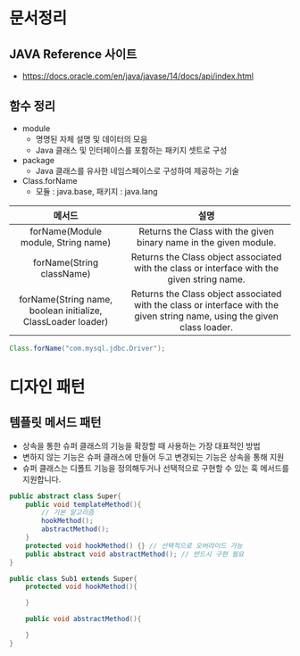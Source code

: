 # 문서정리

## JAVA Reference 사이트
* https://docs.oracle.com/en/java/javase/14/docs/api/index.html

## 함수 정리
* module
  * 명명된 자체 설명 및 데이터의 모음
  * Java 클래스 및 인터페이스를 포함하는 패키지 셋트로 구성
* package
  * Java 클래스를 유사한 네임스페이스로 구성하여 제공하는 기술 
* Class.forName
  * 모듈 : java.base, 패키지 : java.lang
  
|메서드|설명|
|:---:|:---:|
|forName​(Module module, String name)|Returns the Class with the given binary name in the given module.|
|forName​(String className)|Returns the Class object associated with the class or interface with the given string name.|
|forName​(String name, boolean initialize, ClassLoader loader)|Returns the Class object associated with the class or interface with the given string name, using the given class loader.|
```java 
Class.forName("com.mysql.jdbc.Driver");
```


# 디자인 패턴
## 템플릿 메서드 패턴 
  * 상속을 통한 슈퍼 클래스의 기능을 확장할 때 사용하는 가장 대표적인 방법
  * 변하지 않는 기능은 슈퍼 클래스에 만들어 두고 변경되는 기능은 상속을 통해 지원
  * 슈퍼 클래스는 디폴트 기능을 정의해두거나 선택적으로 구현할 수 있는 훅 메서드를 지원합니다.
```java
public abstract class Super{
    public void templateMethod(){
        // 기본 알고리즘
        hookMethod();
        abstractMethod();
    }
    protected void hookMethod() {} // 선택적으로 오버라이드 가능
    public abstract void abstractMethod(); // 반드시 구현 필요
}

public class Sub1 extends Super{
    protected void hookMethod(){

    }

    public void abstractMethod(){

    }
}
```



  


